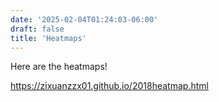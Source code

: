 ```yaml
---
date: '2025-02-04T01:24:03-06:00'
draft: false
title: 'Heatmaps'
---
```

Here are the heatmaps!

https://zixuanzzx01.github.io/2018heatmap.html
